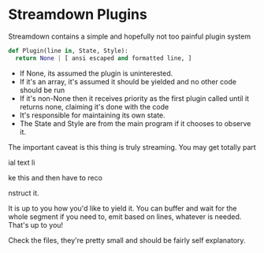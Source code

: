 # Streamdown Plugins

Streamdown contains a simple and hopefully not too painful plugin system

``` python
def Plugin(line in, State, Style):
  return None | [ ansi escaped and formatted line, ]
```

* If None, its assumed the plugin is uninterested. 
* If it's an array, it's assumed it should be yielded and no other code should be run
* If it's non-None then it receives priority as the first plugin called until it returns none, claiming it's done with the code
* It's responsible for maintaining its own state. 
* The State and Style are from the main program if it chooses to observe it.

The important caveat is this thing is truly streaming. You may get totally part

ial text li

ke this and then have to reco

nstruct it.

It is up to you how you'd like to yield it. You can buffer and wait for the whole segment if you need to, emit based on lines, whatever is needed. That's up to you!

Check the files, they're pretty small and should be fairly self explanatory.

